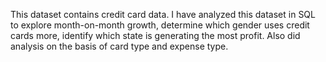 This dataset contains credit card data. 
I have analyzed this dataset in SQL to explore month-on-month growth, determine which gender uses credit cards more, 
identify which state is generating the most profit.
Also did analysis on the basis of card type and expense type.
